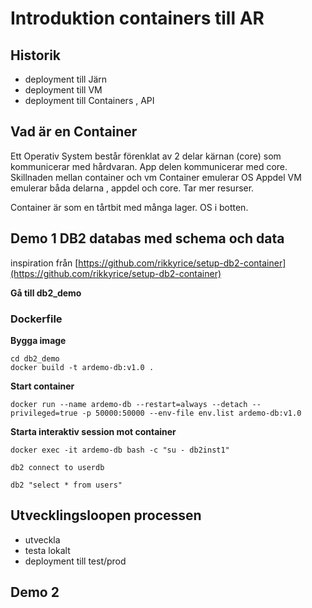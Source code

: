 # Introduktion containers till AR 

## Historik 
     
   * deployment till Järn
   * deployment till VM
   * deployment till Containers , API

## Vad är en Container
Ett Operativ System består förenklat av 2 delar kärnan (core) som kommunicerar med hårdvaran.  App delen kommunicerar med core. 
Skillnaden mellan container och vm 
Container emulerar OS Appdel 
VM emulerar båda delarna , appdel och core. Tar mer resurser. 
	
Container är som en tårtbit med många lager.
OS i botten.  

## Demo 1 DB2 databas med schema och data 

inspiration från [https://github.com/rikkyrice/setup-db2-container](https://github.com/rikkyrice/setup-db2-container)

**Gå till db2_demo**

### Dockerfile 

**Bygga image**

```
cd db2_demo
docker build -t ardemo-db:v1.0 .
```

**Start container**
```
docker run --name ardemo-db --restart=always --detach --privileged=true -p 50000:50000 --env-file env.list ardemo-db:v1.0
```

**Starta interaktiv session mot container** 

```
docker exec -it ardemo-db bash -c "su - db2inst1"

db2 connect to userdb

db2 "select * from users"

```


## Utvecklingsloopen processen

  * utveckla
  * testa lokalt
  * deployment till test/prod


## Demo 2 

